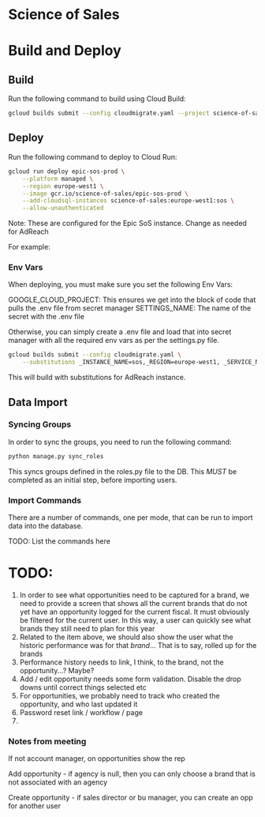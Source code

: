 Science of Sales
================

# Build and Deploy

## Build

Run the following command to build using Cloud Build:

```bash
gcloud builds submit --config cloudmigrate.yaml --project science-of-sales
```
## Deploy

Run the following command to deploy to Cloud Run:

```bash
gcloud run deploy epic-sos-prod \
    --platform managed \
    --region europe-west1 \
    --image gcr.io/science-of-sales/epic-sos-prod \
    --add-cloudsql-instances science-of-sales:europe-west1:sos \
    --allow-unauthenticated
```

Note: These are configured for the Epic SoS instance. Change as needed for AdReach

For example:

### Env Vars

When deploying, you must make sure you set the following Env Vars:

GOOGLE_CLOUD_PROJECT: This ensures we get into the block of code that pulls the .env file from secret manager
SETTINGS_NAME: The name of the secret with the .env file

Otherwise, you can simply create a .env file and load that into secret manager with all the required env vars as per the
settings.py file.

```bash
gcloud builds submit --config cloudmigrate.yaml \
    --substitutions _INSTANCE_NAME=sos,_REGION=europe-west1, _SERVICE_NAME=adreach-sos-prod, _SECRET_SETTINGS_NAME=adreach_sos_settings
```

This will build with substitutions for AdReach instance.

## Data Import

### Syncing Groups

In order to sync the groups, you need to run the following command:

```bash
python manage.py sync_roles
```

This syncs groups defined in the roles.py file to the DB. This *MUST* be completed as an initial step, before importing
users.

### Import Commands

There are a number of commands, one per mode, that can be run to import data into the database.

TODO: List the commands here


# TODO:

1. In order to see what opportunities need to be captured for a brand, we need to provide a
    screen that shows all the current brands that do not yet have an opportunity logged for
    the current fiscal. It must obviously be filtered for the current user. In this way, a user
    can quickly see what brands they still need to plan for this year
2. Related to the item above, we should also show the user what the historic performance was
    for that *brand*... That is to say, rolled up for the brands
3. Performance history needs to link, I think, to the brand, not the opportunity...? Maybe?
4. Add / edit opportunity needs some form validation. Disable the drop downs until correct things selected etc
5. For opportunities, we probably need to track who created the opportunity, and who last updated it
6. Password reset link / workflow / page
7. 


### Notes from meeting

If not account manager, on opportunities show the rep

Add opportunity - if agency is null, then you can only choose a brand that is not associated with an agency

Create opportunity - if sales director or bu manager, you can create an opp for another user